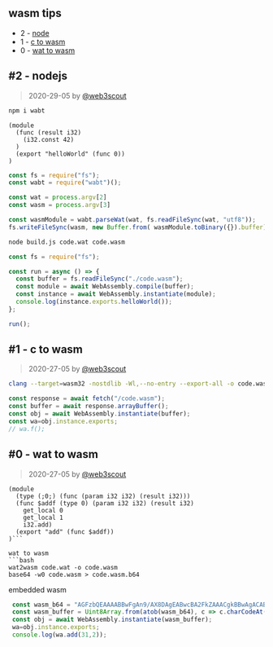 ## wasm tips

-  2 - [node](https://github.com/web3scout/wasmtips/blob/master/README.md#2---node)
-  1 - [c to wasm](https://github.com/web3scout/wasmtips/blob/master/README.md#1---c-to-wasm)
-  0 - [wat to wasm](https://github.com/web3scout/wasmtips/blob/master/README.md#0---wat-to-wasm)

## #2 - nodejs
> 2020-29-05 by [@web3scout](https://github.com/web3scout)  
```bash
npm i wabt
```
```wat
(module
  (func (result i32)
    (i32.const 42)
  )
  (export "helloWorld" (func 0))
)
```
```js
const fs = require("fs");
const wabt = require("wabt")();

const wat = process.argv[2]
const wasm = process.argv[3]

const wasmModule = wabt.parseWat(wat, fs.readFileSync(wat, "utf8"));
fs.writeFileSync(wasm, new Buffer.from( wasmModule.toBinary({}).buffer));```
```
```bash
node build.js code.wat code.wasm
```
```js
const fs = require("fs");

const run = async () => {
  const buffer = fs.readFileSync("./code.wasm");
  const module = await WebAssembly.compile(buffer);
  const instance = await WebAssembly.instantiate(module);
  console.log(instance.exports.helloWorld());
};

run();
```

## #1 - c to wasm
> 2020-27-05 by [@web3scout](https://github.com/web3scout)  
```bash
clang --target=wasm32 -nostdlib -Wl,--no-entry --export-all -o code.wasm  code.c
```
```js
const response = await fetch("/code.wasm");
const buffer = await response.arrayBuffer();
const obj = await WebAssembly.instantiate(buffer);
const wa=obj.instance.exports;
// wa.f();
```

## #0 - wat to wasm
> 2020-27-05 by [@web3scout](https://github.com/web3scout)  

```wat
(module
  (type (;0;) (func (param i32 i32) (result i32)))
  (func $addf (type 0) (param i32 i32) (result i32)
    get_local 0
    get_local 1
    i32.add)
  (export "add" (func $addf))
)```

wat to wasm
```bash
wat2wasm code.wat -o code.wasm
base64 -w0 code.wasm > code.wasm.b64
```
embedded wasm
```js
 const wasm_b64 = "AGFzbQEAAAABBwFgAn9/AX8DAgEABwcBA2FkZAAACgkBBwAgACABags="
 const wasm_buffer = Uint8Array.from(atob(wasm_b64), c => c.charCodeAt(0)).buffer;    
 const obj = await WebAssembly.instantiate(wasm_buffer);
 wa=obj.instance.exports;
 console.log(wa.add(31,2));
```
